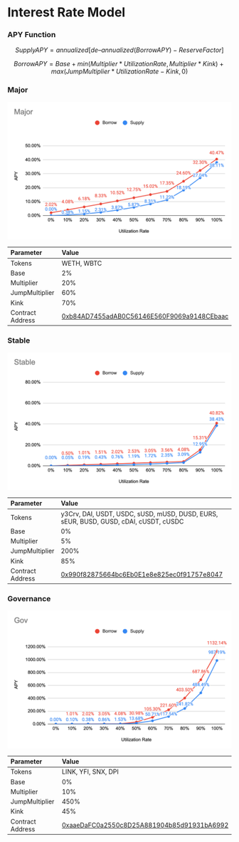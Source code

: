 # Interest Rate Model

### APY Function

$$
SupplyAPY=annualized[de–annualized(BorrowAPY)−ReserveFactor]
$$

$$
Borrow APY = Base + min(Multiplier * UtilizationRate, Multiplier * Kink) + max(JumpMultiplier * UtilizationRate - Kink, 0)
$$

### Major

![](../.gitbook/assets/jie-tu-20210120-10.55.01%20%281%29.png)

| Parameter | Value |
| :--- | :--- |
| Tokens | WETH, WBTC |
| Base | 2% |
| Multiplier | 20% |
| JumpMultiplier | 60% |
| Kink | 70% |
| Contract Address | [0xb84AD7455adAB0C56146E560F9069a9148CEbaac](https://etherscan.io/address/0xb84AD7455adAB0C56146E560F9069a9148CEbaac) |

### Stable

![](../.gitbook/assets/jie-tu-20210120-10.56.05.png)

| Parameter | Value |
| :--- | :--- |
| Tokens | y3Crv, DAI, USDT, USDC, sUSD, mUSD, DUSD, EURS, sEUR, BUSD, GUSD, cDAI, cUSDT, cUSDC |
| Base | 0% |
| Multiplier | 5% |
| JumpMultiplier | 200% |
| Kink | 85% |
| Contract Address | [0x990f82875664bc6Eb0E1e8e825ec0f91757e8047](https://etherscan.io/address/0x990f82875664bc6eb0e1e8e825ec0f91757e8047) |

### Governance

![](../.gitbook/assets/jie-tu-20210120-11.00.57.png)

| Parameter | Value |
| :--- | :--- |
| Tokens | LINK, YFI, SNX, DPI |
| Base | 0% |
| Multiplier | 10% |
| JumpMultiplier | 450% |
| Kink | 45% |
| Contract Address | [0xaaeDaFC0a2550c8D25A881904b85d91931bA6992](https://etherscan.io/address/0xaaedafc0a2550c8d25a881904b85d91931ba6992) |

